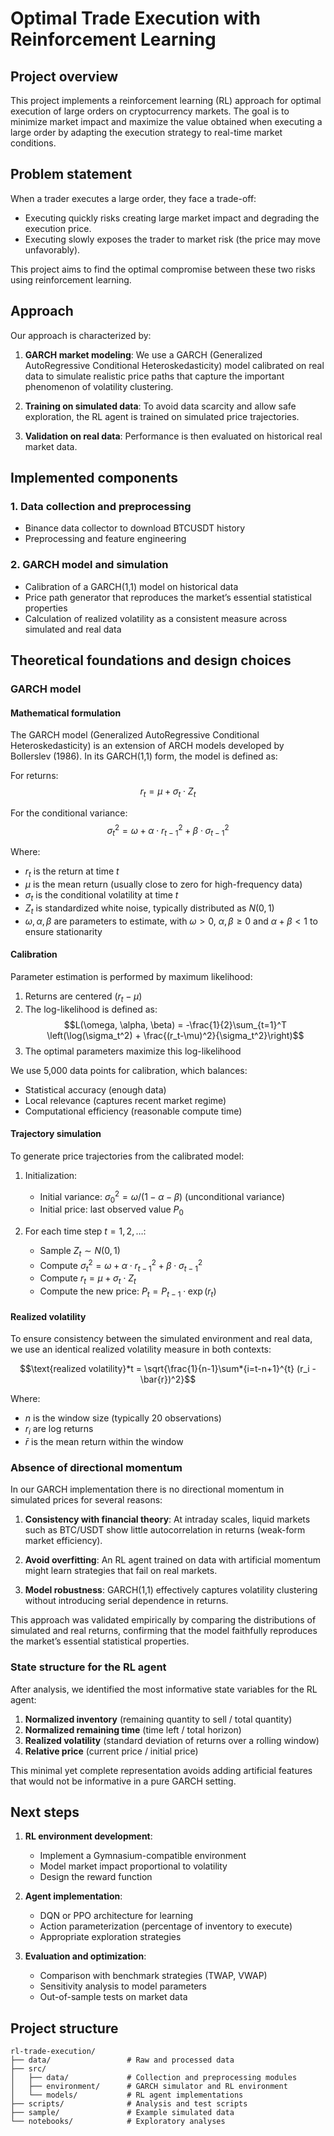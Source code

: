 # Optimal Trade Execution with Reinforcement Learning

## Project overview

This project implements a reinforcement learning (RL) approach for optimal execution of large orders on cryptocurrency markets. The goal is to minimize market impact and maximize the value obtained when executing a large order by adapting the execution strategy to real-time market conditions.

## Problem statement

When a trader executes a large order, they face a trade-off:

* Executing quickly risks creating large market impact and degrading the execution price.
* Executing slowly exposes the trader to market risk (the price may move unfavorably).

This project aims to find the optimal compromise between these two risks using reinforcement learning.

## Approach

Our approach is characterized by:

1. **GARCH market modeling**: We use a GARCH (Generalized AutoRegressive Conditional Heteroskedasticity) model calibrated on real data to simulate realistic price paths that capture the important phenomenon of volatility clustering.

2. **Training on simulated data**: To avoid data scarcity and allow safe exploration, the RL agent is trained on simulated price trajectories.

3. **Validation on real data**: Performance is then evaluated on historical real market data.

## Implemented components

### 1. Data collection and preprocessing

* Binance data collector to download BTCUSDT history
* Preprocessing and feature engineering

### 2. GARCH model and simulation

* Calibration of a GARCH(1,1) model on historical data
* Price path generator that reproduces the market’s essential statistical properties
* Calculation of realized volatility as a consistent measure across simulated and real data

## Theoretical foundations and design choices

### GARCH model

#### Mathematical formulation

The GARCH model (Generalized AutoRegressive Conditional Heteroskedasticity) is an extension of ARCH models developed by Bollerslev (1986). In its GARCH(1,1) form, the model is defined as:

For returns:
$$r_t = \mu + \sigma_t \cdot Z_t$$

For the conditional variance:
$$\sigma_t^2 = \omega + \alpha \cdot r_{t-1}^2 + \beta \cdot \sigma_{t-1}^2$$

Where:

* $r_t$ is the return at time $t$
* $\mu$ is the mean return (usually close to zero for high-frequency data)
* $\sigma_t$ is the conditional volatility at time $t$
* $Z_t$ is standardized white noise, typically distributed as $N(0,1)$
* $\omega, \alpha, \beta$ are parameters to estimate, with $\omega > 0$, $\alpha, \beta \ge 0$ and $\alpha + \beta < 1$ to ensure stationarity

#### Calibration

Parameter estimation is performed by maximum likelihood:

1. Returns are centered ($r_t - \mu$)
2. The log-likelihood is defined as:
   $$L(\omega, \alpha, \beta) = -\frac{1}{2}\sum_{t=1}^T \left(\log(\sigma_t^2) + \frac{(r_t-\mu)^2}{\sigma_t^2}\right)$$
3. The optimal parameters maximize this log-likelihood

We use 5,000 data points for calibration, which balances:

* Statistical accuracy (enough data)
* Local relevance (captures recent market regime)
* Computational efficiency (reasonable compute time)

#### Trajectory simulation

To generate price trajectories from the calibrated model:

1. Initialization:

   * Initial variance: $\sigma_0^2 = \omega/(1-\alpha-\beta)$ (unconditional variance)
   * Initial price: last observed value $P_0$

2. For each time step $t = 1, 2, \ldots$:

   * Sample $Z_t \sim N(0,1)$
   * Compute $\sigma_t^2 = \omega + \alpha \cdot r_{t-1}^2 + \beta \cdot \sigma_{t-1}^2$
   * Compute $r_t = \mu + \sigma_t \cdot Z_t$
   * Compute the new price: $P_t = P_{t-1} \cdot \exp(r_t)$

#### Realized volatility

To ensure consistency between the simulated environment and real data, we use an identical realized volatility measure in both contexts:

$$\text{realized volatility}*t = \sqrt{\frac{1}{n-1}\sum*{i=t-n+1}^{t} (r_i - \bar{r})^2}$$

Where:

* $n$ is the window size (typically 20 observations)
* $r_i$ are log returns
* $\bar{r}$ is the mean return within the window

### Absence of directional momentum

In our GARCH implementation there is no directional momentum in simulated prices for several reasons:

1. **Consistency with financial theory**: At intraday scales, liquid markets such as BTC/USDT show little autocorrelation in returns (weak-form market efficiency).

2. **Avoid overfitting**: An RL agent trained on data with artificial momentum might learn strategies that fail on real markets.

3. **Model robustness**: GARCH(1,1) effectively captures volatility clustering without introducing serial dependence in returns.

This approach was validated empirically by comparing the distributions of simulated and real returns, confirming that the model faithfully reproduces the market’s essential statistical properties.

### State structure for the RL agent

After analysis, we identified the most informative state variables for the RL agent:

1. **Normalized inventory** (remaining quantity to sell / total quantity)
2. **Normalized remaining time** (time left / total horizon)
3. **Realized volatility** (standard deviation of returns over a rolling window)
4. **Relative price** (current price / initial price)

This minimal yet complete representation avoids adding artificial features that would not be informative in a pure GARCH setting.

## Next steps

1. **RL environment development**:

   * Implement a Gymnasium-compatible environment
   * Model market impact proportional to volatility
   * Design the reward function

2. **Agent implementation**:

   * DQN or PPO architecture for learning
   * Action parameterization (percentage of inventory to execute)
   * Appropriate exploration strategies

3. **Evaluation and optimization**:

   * Comparison with benchmark strategies (TWAP, VWAP)
   * Sensitivity analysis to model parameters
   * Out-of-sample tests on market data

## Project structure

```
rl-trade-execution/
├── data/                 # Raw and processed data
├── src/
│   ├── data/             # Collection and preprocessing modules
│   ├── environment/      # GARCH simulator and RL environment
│   └── models/           # RL agent implementations
├── scripts/              # Analysis and test scripts
├── sample/               # Example simulated data
└── notebooks/            # Exploratory analyses
```

